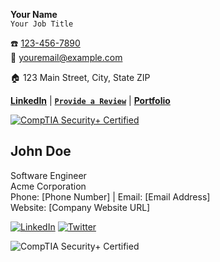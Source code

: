 **Your Name**  
`Your Job Title`  

☎️ [123-456-7890](tel:+1234567890)  
📧 [youremail@example.com](mailto:youremail@example.com)  

🏠 123 Main Street, City, State ZIP  

[**LinkedIn**](https://www.linkedin.com/in/joseph-estes/) | [**`Provide a Review`**](URL_TO_REVIEW_PAGE) | [**Portfolio**](https://josephestes.github.io)  

[![CompTIA Security+ Certified](https://josephestes.github.io/securityplus-logo.png)](https://www.youracclaim.com/badges/0c63e161-e4c4-4d24-971f-789b1aa99f90/)


## John Doe  
Software Engineer  
Acme Corporation  
Phone: [Phone Number] | Email: [Email Address]  
Website: [Company Website URL]  

[![LinkedIn](LinkedIn-Icon-URL)](LinkedIn-Profile-URL) [![Twitter](Twitter-Icon-URL)](Twitter-Profile-URL)

![CompTIA Security+ Certified](https://josephestes.github.io/securityplus-logo.png)
